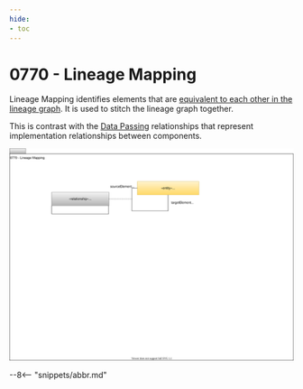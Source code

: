 ```yaml
---
hide:
- toc
---
```


<!-- SPDX-License-Identifier: CC-BY-4.0 -->
<!-- Copyright Contributors to the ODPi Egeria project 2020. -->


# 0770 - Lineage Mapping

Lineage Mapping identifies elements that are [equivalent to each other in the lineage graph](/features/lineage-management/overview/#stitching). It is used to stitch the lineage graph together.

This is contrast with the [Data Passing](/types/7/0750-Data-Passing) relationships that represent implementation relationships between components.

![UML](0770-Lineage-Mapping.svg)


--8<-- "snippets/abbr.md"
